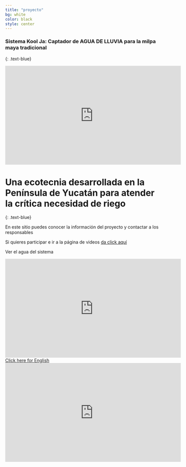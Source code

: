 ```yaml
---
title: "proyecto"
bg: white
color: black
style: center
---
```


### Sistema Kool Ja: Captador de AGUA DE LLUVIA para la milpa maya tradicional
{: .text-blue}

<iframe width="560" height="315" src="https://www.youtube.com/embed/CfKIvPEsdOw" frameborder="0" allow="accelerometer; autoplay; clipboard-write; encrypted-media; gyroscope; picture-in-picture" allowfullscreen></iframe>


# Una ecotecnia desarrollada en la Península de Yucatán para atender la crítica necesidad de riego
{: .text-blue}


En este sitio puedes conocer la información del proyecto y contactar a los responsables

Si quieres participar e ir a la página de videos [da click aquí](https://www.youtube.com/)

Ver el agua del sistema

<iframe width="560" height="315" src="https://www.youtube.com/embed/9s9aIzRF1ME" frameborder="0" allow="accelerometer; autoplay; clipboard-write; encrypted-media; gyroscope; picture-in-picture" allowfullscreen></iframe>

<span id="forkongithub">
  <a href="https://storymaps.arcgis.com/stories/f5bb9a0b7ac54091826ed08503f0e225" class="bg-blue">
    Click here for English
  </a>
</span>

<iframe width="560" height="315" src="https://www.youtube.com/embed/IMZLfZozTgo" frameborder="0" allow="accelerometer; autoplay; clipboard-write; encrypted-media; gyroscope; picture-in-picture" allowfullscreen></iframe>
